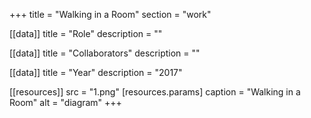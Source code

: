 +++
title = "Walking in a Room"
section = "work"

[[data]]
title = "Role"
description = ""

[[data]]
title = "Collaborators"
description = ""

[[data]]
title = "Year"
description = "2017"

[[resources]]
src = "1.png"
[resources.params]
caption = "Walking in a Room"
alt = "diagram"
+++

